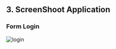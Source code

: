 ## 3. ScreenShoot Application

### Form Login

![login](https://github.com/user-attachments/assets/46ad13e5-28de-4161-91f7-9f408e4fa361)
